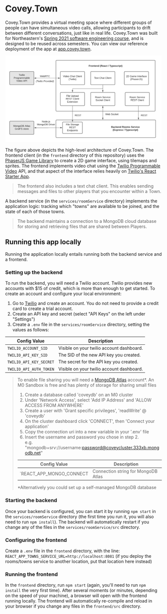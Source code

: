 # Covey.Town

Covey.Town provides a virtual meeting space where different groups of people can have simultaneous video calls, allowing participants to drift between different conversations, just like in real life.
Covey.Town was built for Northeastern's [Spring 2021 software engineering course](https://neu-se.github.io/CS4530-CS5500-Spring-2021/), and is designed to be reused across semesters.
You can view our reference deployment of the app at [app.covey.town](https://app.covey.town/).

![Covey.Town Architecture](docs/high-level-architecture.png)

The figure above depicts the high-level architecture of Covey.Town.
The frontend client (in the `frontend` directory of this repository) uses the [PhaserJS Game Library](https://phaser.io) to create a 2D game interface, using tilemaps and sprites.
The frontend implements video chat using the [Twilio Programmable Video](https://www.twilio.com/docs/video) API, and that aspect of the interface relies heavily on [Twilio's React Starter App](https://github.com/twilio/twilio-video-app-react).

>The frontend also includes a text chat client. This enables sending messages and files to other players that you encounter within a Town.

A backend service (in the `services/roomService` directory) implements the application logic: tracking which "towns" are available to be joined, and the state of each of those towns.

>The backend maintains a connection to a MongoDB cloud database for storing and retrieving files that are shared between Players.
## Running this app locally

Running the application locally entails running both the backend service and a frontend.

### Setting up the backend

To run the backend, you will need a Twilio account. Twilio provides new accounts with $15 of credit, which is more than enough to get started.
To create an account and configure your local environment:

1. Go to [Twilio](https://www.twilio.com/) and create an account. You do not need to provide a credit card to create a trial account.
2. Create an API key and secret (select "API Keys" on the left under "Settings")
3. Create a `.env` file in the `services/roomService` directory, setting the values as follows:

| Config Value            | Description                               |
| ----------------------- | ----------------------------------------- |
| `TWILIO_ACCOUNT_SID`    | Visible on your twilio account dashboard. |
| `TWILIO_API_KEY_SID`    | The SID of the new API key you created.   |
| `TWILIO_API_KEY_SECRET` | The secret for the API key you created.   |
| `TWILIO_API_AUTH_TOKEN` | Visible on your twilio account dashboard. |

>To enable file sharing you will need a [MongoDB Atlas](https://cloud.mongodb.com/) account*. An M0 Sandbox is free and has plenty of storage for sharing small files
>
>1. Create a database called 'coveydb' on an M0 cluster
>2. Under 'Network Access', select 'Add IP Address' and 'ALLOW ACCESS FROM ANYWHERE'
>2. Create a user with 'Grant specific privileges', 'readWrite' @ 'coveydb'
>3. On the cluster dashboard click 'CONNECT', then 'Connect your application'
>4. Copy the connection uri into a new variable in your '.env' file
>5. Insert the username and password you chose in step 2.  
>e.g. "mongodb+srv://username:password@coveycluster.333xb.mongodb.net"
>
>| Config Value            | Description                               |
>| ----------------------- | ----------------------------------------- |
>| `REACT_APP_MONGO_CONNECT| Connection string for MongoDB Atlas       |
>*Alternatively you could set up a self-managed MongoDB database

### Starting the backend

Once your backend is configured, you can start it by running `npm start` in the `services/roomService` directory (the first time you run it, you will also need to run `npm install`).
The backend will automatically restart if you change any of the files in the `services/roomService/src` directory.

### Configuring the frontend

Create a `.env` file in the `frontend` directory, with the line: `REACT_APP_TOWNS_SERVICE_URL=http://localhost:8081` (if you deploy the rooms/towns service to another location, put that location here instead)

### Running the frontend

In the `frontend` directory, run `npm start` (again, you'll need to run `npm install` the very first time). After several moments (or minutes, depending on the speed of your machine), a browser will open with the frontend running locally.
The frontend will automatically re-compile and reload in your browser if you change any files in the `frontend/src` directory.
